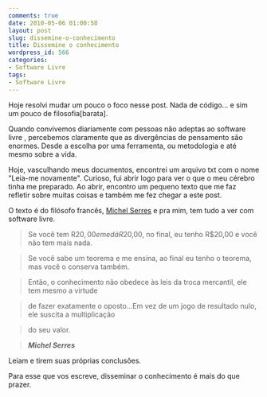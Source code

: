 ```yaml
---
comments: true
date: 2010-05-06 01:00:58
layout: post
slug: dissemine-o-conhecimento
title: Dissemine o conhecimento
wordpress_id: 566
categories:
- Software Livre
tags:
- Software Livre
---
```











Hoje resolvi mudar um pouco o foco nesse post.
Nada de código... e sim um pouco de filosofia[barata].




Quando convivemos diariamente com pessoas não adeptas ao software livre , percebemos claramente que as divergências de pensamento são enormes.
Desde a escolha por uma ferramenta, ou metodologia e até mesmo sobre a vida.




Hoje, vasculhando meus documentos, encontrei um arquivo txt com o nome "Leia-me novamente". Curioso, fui abrir logo para ver o que o meu cérebro tinha me preparado.<!-- more -->
Ao abrir, encontro um pequeno texto que me faz refletir sobre muitas coisas e também me fez chegar a este post.




O texto é do filósofo francês, [Michel Serres](http://pt.wikipedia.org/wiki/Michel_Serres) e pra mim, tem tudo a ver com software livre.




> 

> 
> Se você tem R$20,00 e me dá R$20,00, no final, eu tenho R$20,00 e você não tem mais nada.
> 
> 

> 
> Se você sabe um teorema e me ensina, ao final eu tenho o teorema, mas você o conserva também.
> 
> 

> 
> Então, o conhecimento não obedece às leis da troca mercantil, ele tem mesmo a virtude
> 
> 

> 
> de fazer exatamente o oposto...Em vez de um jogo de resultado nulo, ele suscita a multiplicação
> 
> 

> 
> do seu valor.
> 
> 

> 
> _**Michel Serres**_




Leiam e tirem suas próprias conclusões.




Para esse que vos escreve, disseminar o conhecimento é mais do que prazer.
